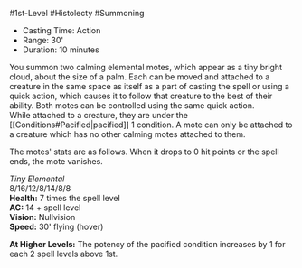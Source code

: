 #1st-Level #Histolecty #Summoning
 
- Casting Time: Action
- Range: 30'
- Duration: 10 minutes  

You summon two calming elemental motes, which appear as a tiny bright cloud, about the size of a palm. Each can be moved and attached to a creature in the same space as itself as a part of casting the spell or using a quick action, which causes it to follow that creature to the best of their ability.  Both motes can be controlled using the same quick action.  
While attached to a creature, they are under the [[Conditions#Pacified|pacified]] 1 condition. A mote can only be attached to a creature which has no other calming motes attached to them.
 
The motes' stats are as follows. When it drops to 0 hit points or the spell ends, the mote vanishes.
 
_Tiny Elemental_  
8/16/12/8/14/8/8  
**Health:** 7 times the spell level  
**AC:** 14 + spell level  
**Vision:** Nullvision  
**Speed:** 30' flying (hover)
 
**At Higher Levels:** The potency of the pacified condition increases by 1 for each 2 spell levels above 1st.